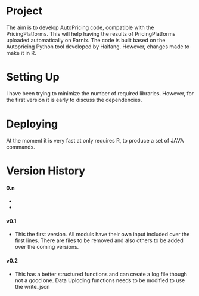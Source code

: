 Project
=================
The aim is to develop AutoPricing code, compatible with the PricingPlatforms. This will help
having the results of PricingPlatforms uploaded automatically on Earnix. The code is bulit
based on the Autopricing Python tool developed by Haifang. However, changes made to make it 
in R.


Setting Up
=================
I have been trying to minimize the number of required libraries. However, for the first version it is 
early to discuss the dependencies.


Deploying
=================
At the moment it is very fast at only requires R, to produce a set of JAVA commands.

Version History
=================
#### 0.n
- 
- 

#### v0.1
- This the first version. All moduls have their own input included over the first lines. There are files 
to be removed and also others to be added over the coming versions.

#### v0.2
- This has a better structured functions and can create a log file though not a good one. Data Uploding functions 
needs to be modified to use the write_json
